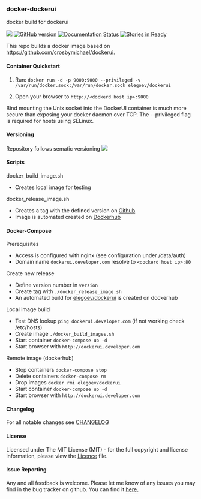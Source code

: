 ### docker-dockerui
docker build for dockerui

[![](https://badge.imagelayers.io/elegoev/dockerui:latest.svg)](https://imagelayers.io/?images=elegoev/dockerui:latest 'Get your own badge on imagelayers.io')
[![GitHub version](https://badge.fury.io/gh/elegoev%2Fdocker-dockerui.svg)](https://badge.fury.io/gh/elegoev%2Fdocker-dockerui)
[![Documentation Status](https://readthedocs.org/projects/dockerui/badge/?version=latest)](http://dockerui.readthedocs.org/en/latest/?badge=latest)
[![Stories in Ready](https://badge.waffle.io/elegoev/docker-dockerui.png?label=ready&title=Ready)](https://waffle.io/elegoev/docker-dockerui)

This repo builds a docker image based on https://github.com/crosbymichael/dockerui.

#### Container Quickstart
1. Run: `docker run -d -p 9000:9000 --privileged -v /var/run/docker.sock:/var/run/docker.sock elegoev/dockerui`

2. Open your browser to `http://<dockerd host ip>:9000`

Bind mounting the Unix socket into the DockerUI container is much more secure than exposing your docker daemon over TCP. The --privileged flag is required for hosts using SELinux.

#### Versioning
Repository follows sematic versioning  [![](https://img.shields.io/badge/semver-2.0.0-green.svg)](http://semver.org)

#### Scripts
docker_build_image.sh         
* Creates local image for testing

docker_release_image.sh
* Creates a tag with the defined version on [Github](http://github.com)
* Image is automated created on [Dockerhub](https://hub.docker.com/r/elegoev/dockerui/)

#### Docker-Compose

Prerequisites
* Access is configured with nginx (see configuration under /data/auth)
* Domain name `dockerui.developer.com` resolve to `<dockerd host ip>:80`

Create new release
* Define version number in `version`
* Create tag with `./docker_release_image.sh`
* An automated build for [elegoev/dockerui](https://hub.docker.com/r/elegoev/dockerui/) is created on dockerhub

Local image build
* Test DNS lookup `ping dockerui.developer.com` (if not working check /etc/hosts)
* Create image `./docker_build_images.sh`
* Start container `docker-compose up -d`
* Start browser with `http://dockerui.developer.com`

Remote image (dockerhub)
* Stop containers `docker-compose stop`
* Delete containers `docker-compose rm`
* Drop images `docker rmi elegoev/dockerui`
* Start container `docker-compose up -d`
* Start browser with `http://dockerui.developer.com`

#### Changelog
For all notable changes see [CHANGELOG](https://github.com/elegoev/docker-camunda-dockerui/blob/master/CHANGELOG.md)

#### License
Licensed under The MIT License (MIT) - for the full copyright and license information, please view the [Licence](https://github.com/elegoev/docker-dockerui/blob/master/Licence) file.

#### Issue Reporting
Any and all feedback is welcome.  Please let me know of any issues you may find in the bug tracker on github. You can find it [here. ](https://github.com/elegoev/docker-dockerui/issues)
